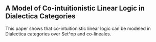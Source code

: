A Model of Co-intuitionistic Linear Logic in Dialectica Categories
------------------------------------------------------------------

This paper shows that co-intuitionistic linear logic can be modeled in
Dialectica categories over Set^op and co-lineales.
